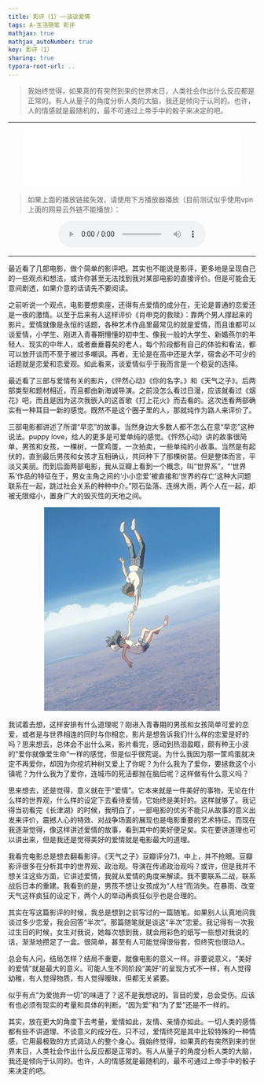 ```yaml
---
title: 影评（1）——谈谈爱情
tags: A-生活随笔 影评
mathjax: true
mathjax_autoNumber: true
key: 影评（1）
sharing: true
typora-root-url: ..
---
```


> 我始终觉得，如果真的有突然到来的世界末日，人类社会作出什么反应都是正常的。有人从量子的角度分析人类的大脑，我还是倾向于认同的。也许，人的情感就是最随机的，最不可通过上帝手中的骰子来决定的吧。

<!--more-->

---

<center><iframe frameborder="no" border="0" marginwidth="0" marginheight="0" width=440 height=115 src="//music.163.com/outchain/player?type=2&id=496869422&auto=0&height=66"></iframe></center>

> 如果上面的播放链接失效，请使用下方播放器播放（目前测试似乎使用vpn上面的网易云外链不能播放）：

<center><audio controls>
  <source src="/assets/music/打上花火.mp3" type="audio/mpeg">
  您的浏览器不支持此种音频格式。Your browser does not support this audio format.
</audio></center>

---

最近看了几部电影，做个简单的影评吧。其实也不能说是影评，更多地是呈现自己的一些观点和想法，或许你甚至无法找到我对某部电影的直接评价。但是可能会无意间剧透，如果介意的话请先不要阅读。

之前听说一个观点，电影要想卖座，还得有点爱情的成分在，无论是普通的恋爱还是一夜的激情。以至于后来有人这样评价《肖申克的救赎》：靠两个男人撑起来的影片。爱情就像是永恒的话题，各种艺术作品里最常见的就是爱情，而且谁都可以谈爱情，小学生、刚进入青春期懵懂的初中生、像我一般的大学生、新婚燕尔的年轻人、现实的中年人，或者垂垂暮矣的老人，每个阶段都有自己的体验和看法，都可以放开谈而不至于被过多嘲讽。再者，无论是在高中还是大学，宿舍必不可少的话题就是恋爱和恋爱观。如此看来，谈爱情似乎于我而言是一个稳妥的选择。

最近看了三部与爱情有关的影片，《怦然心动》《你的名字。》和《天气之子》。后两部类型和题材相近，而且都由新海诚导演。之前没怎么看过日漫，应该就看过《烟花》吧，而且是因为这次我嵌入的这首歌《打上花火》而去看的。这次连看两部确实有一种耳目一新的感觉。既然不是这个圈子里的人，那就纯作为路人来评价了。

三部电影都讲述了所谓“早恋”的故事。当然身边大多数人都不怎么在意“早恋”这种说法。puppy love，给人的更多是可爱单纯的感觉。《怦然心动》讲的故事很简单，男孩和女孩，一棵树，一筐鸡蛋，一次拍卖，一些单纯的小故事。当然是有起伏的，直到最后男孩和女孩才互相确认，共同种下了那棵树苗。但是整体而言，平淡又美丽。而到后面两部电影，我从豆瓣上看到一个概念，叫“世界系”，“‘世界系’作品的特征在于，男女主角之间的‘小小恋爱’被直接和‘世界的存亡’这种大问题联系在一起，跳过社会关系的种种中介。”陨石坠落、连绵大雨，两个人在一起，却被无限缩小，置身广大的毁灭性的天地之间。

<center><img src="/assets/images/电影/天气之子1.png" alt="天气之子1" style="zoom: 50%;" /></center>

我试着去想，这样安排有什么道理呢？刚进入青春期的男孩和女孩简单可爱的恋爱，或者是与世界相连的同时与你相恋，影片是想告诉我们什么样的恋爱是好的吗？思来想去，总体会不出什么来，影片看完，感动到热泪盈眶，颇有种王小波的“爱你就像爱生命”一样的感觉，但是似乎很荒诞。为什么我因为那一筐鸡蛋就决定不再爱你，却因为你挖坑种树又爱上了你呢？为什么我为了爱你，要拯救这个小镇呢？为什么我为了爱你，连城市的死活都抛在脑后呢？这样做有什么意义吗？

思来想去，还是觉得，意义就在于“爱情”。它本来就是一件美好的事物，无论在什么样的世界观，什么样的设定下去看待爱情，它始终是美好的。这样就够了。我记得当初看完《长津湖》的时候，我明白了，一部电影的优劣不能只从故事的意义出发来评价，震撼人心的特效、对战争场面的展现也是电影重要的艺术特征。而现在我逐渐觉得，像这样讲述爱情的故事，看到其中的美好便足矣。实在要讲道理也可以讲出来，但是我还是觉得美好的爱情就是电影最大的道理。

我看完电影总是想去翻看影评。《天气之子》豆瓣评分7.1，中上，并不抢眼。豆瓣影评很多在分析其中的世界观、政治观。导演在传递政治观吗？或许，但是我并不想关注这些方面，它讲述爱情，我就从爱情的角度来解读。我不要联系二战，联系战后日本的重建。我看到的是，男孩不想让女孩成为“人柱”而消失。在暴雨、改变天气这样疯狂的设定下，两个人的举动再疯狂似乎也是合理的。

其实在写这篇影评的时候，我总是想到之前写过的一篇随笔。如果别人认真地问我谈过多少恋爱，我会回答“半次”。那篇随笔就是谈这“半次”恋爱。我记得有一次我过生日的时候，女生对我说，她每次想到我，就会用彩色的纸写一些想对我说的话，渐渐地攒足了一盒。很简单，甚至有人可能觉得很俗套，但终究也很动人。

总会有人问，结局怎样？结局不重要，就像电影的意义一样。非要说意义，“美好的爱情”就是最大的意义。可能人生不同阶段“美好”的呈现方式不一样，有人觉得幼稚，有人觉得物质，有人觉得暧昧，但都无关紧要。

似乎有点“为爱抛弃一切”的味道了？这不是我想说的。盲目的爱，总会受伤。应该有也必须有现实的考量和具体的判断。“因为爱”和“为了爱”还是不一样的。

其实，放在更大的角度下去考量，爱情如此，友情、亲情亦如此。一切人类的感情都有些不讲道理、不谈意义的成分在。只不过，爱情终究是其中比较特殊的一种情感，它用最极致的方式调动人的整个身心。我始终觉得，如果真的有突然到来的世界末日，人类社会作出什么反应都是正常的。有人从量子的角度分析人类的大脑，我还是倾向于认同的。也许，人的情感就是最随机的，最不可通过上帝手中的骰子来决定的吧。